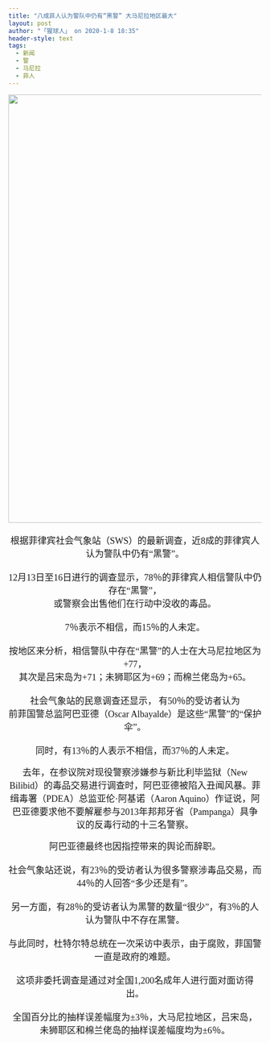 ```yaml
---
title: "八成菲人认为警队中仍有“黑警” 大马尼拉地区最大"
layout: post
author: "「猩球人」 on 2020-1-8 18:35"
header-style: text
tags:
  - 新闻
  - 警
  - 马尼拉
  - 菲人
---
```


<head></head>
<body>
 <div align="center"> 
  <ignore_js_op> 
   <img aid="1325597" src="https://bbs.boniu123.cc/data/attachment/forum/202001/08/094810k199q42l9cdz4y9h.jpg" zoomfile="data/attachment/forum/202001/08/094810k199q42l9cdz4y9h.jpg" file="data/attachment/forum/202001/08/094810k199q42l9cdz4y9h.jpg" width="850" inpost="1"> 
   <div class="tip tip_4 aimg_tip" id="aimg_1325597_menu" style="position: absolute; display: none" disautofocus="true"> 
    <div class="xs0"> 
     <p><strong>bmMvcSlxghUwDHUY6POIO12CeaWbZNYv7gLQuO4C0Lg.jpg</strong> <em class="xg1">(590.59 KB, 下载次数: 0)</em></p> 
     <p> <a href="forum.php?mod=attachment&amp;aid=MTMyNTU5N3wyNDVlZGY3NHwxNTc4NTI5ODcwfDB8NTQ4MDky&amp;nothumb=yes" target="_blank">下载附件</a> &nbsp;<a href="javascript:;" onclick="showWindow(this.id, this.getAttribute('url'), 'get', 0);" id="savephoto_1325597" url="home.php?mod=spacecp&amp;ac=album&amp;op=saveforumphoto&amp;aid=1325597&amp;handlekey=savephoto_1325597">保存到相册</a> </p> 
     <p class="xg1 y"><span title="2020-1-8 09:48">昨天&nbsp;09:48</span> 上传</p> 
    </div> 
    <div class="tip_horn"></div> 
   </div> 
  </ignore_js_op> 
 </div> 
 <div align="center"> 
  <font face="黑体"><font size="4"><br> </font></font> 
 </div> 
 <div align="center"> 
  <font face="黑体"><font size="4">根据菲律宾社会气象站（SWS）的最新调查，近8成的菲律宾人认为警队中仍有“黑警”。</font></font> 
 </div> 
 <div align="center"> 
  <font face="黑体"><font size="4"><br> </font></font> 
 </div> 
 <div align="center"> 
  <font face="黑体"><font size="4">12月13日至16日进行的调查显示，78％的菲律宾人相信警队中仍存在“黑警”，</font></font> 
 </div> 
 <div align="center"> 
  <font face="黑体"><font size="4">或警察会出售他们在行动中没收的毒品。</font></font> 
 </div> 
 <div align="center"> 
  <font face="黑体"><font size="4"><br> </font></font> 
 </div> 
 <div align="center"> 
  <font face="黑体"><font size="4">7％表示不相信，而15％的人未定。</font></font> 
 </div> 
 <div align="center"> 
  <font face="黑体"><font size="4"> </font></font> 
 </div> 
 <div align="center"> 
  <font face="黑体"><font size="4"><br> </font></font> 
 </div> 
 <div align="center"> 
  <font face="黑体"><font size="4">按地区来分析，相信警队中存在“黑警”的人士在大马尼拉地区为+77，</font></font> 
 </div> 
 <div align="center"> 
  <font face="黑体"><font size="4">其次是吕宋岛为+71；未狮耶区为+69；而棉兰佬岛为+65。</font></font> 
 </div> 
 <div align="center"> 
  <font face="黑体"><font size="4"><br> </font></font> 
 </div> 
 <div align="center"> 
  <font face="黑体"><font size="4">社会气象站的民意调查还显示，</font></font> 
  <font face="黑体"><font size="4">有50％的受访者认为</font></font> 
 </div> 
 <div align="center"> 
  <font face="黑体"><font size="4">前菲国警总监阿巴亚德（Oscar Albayalde）是这些“黑警”的“保护伞”。</font></font> 
 </div> 
 <div align="center"> 
  <font face="黑体"><font size="4"><br> </font></font> 
 </div> 
 <div align="center"> 
  <font face="黑体"><font size="4">同时，有13％的人表示不相信，而37％的人未定。</font></font> 
 </div>
 <br> 
 <div align="center"> 
  <font face="黑体"><font size="4">去年，在参议院对现役警察涉嫌参与新比利毕监狱（New Bilibid）的毒品交易进行调查时，阿巴亚德被陷入丑闻风暴。菲缉毒署（PDEA）总监亚伦·阿基诺（Aaron Aquino）作证说，阿巴亚德要求他不要解雇参与2013年邦邦牙省（Pampanga）具争议的反毒行动的十三名警察。</font></font> 
 </div>
 <br> 
 <div align="center"> 
  <font face="黑体"><font size="4">阿巴亚德最终也因指控带来的舆论而辞职。</font></font> 
 </div> 
 <div align="center"> 
  <font face="黑体"><font size="4"> </font></font> 
 </div> 
 <div align="center"> 
  <font face="黑体"><font size="4"><br> </font></font> 
 </div> 
 <div align="center"> 
  <font face="黑体"><font size="4">社会气象站还说，有23％的受访者认为很多警察涉毒品交易，而44％的人回答“多少还是有”。</font></font> 
 </div> 
 <div align="center"> 
  <font face="黑体"><font size="4"><br> </font></font> 
 </div> 
 <div align="center"> 
  <font face="黑体"><font size="4">另一方面，有28％的受访者认为黑警的数量“很少”，有3％的人认为警队中不存在黑警。</font></font> 
 </div> 
 <div align="center"> 
  <font face="黑体"><font size="4"> </font></font> 
 </div> 
 <div align="center"> 
  <font face="黑体"><font size="4"><br> </font></font> 
 </div> 
 <div align="center"> 
  <font face="黑体"><font size="4">与此同时，杜特尔特总统在一次采访中表示，由于腐败，菲国警一直是政府的难题。</font></font> 
 </div> 
 <div align="center"> 
  <font face="黑体"><font size="4"> </font></font> 
 </div> 
 <div align="center"> 
  <font face="黑体"><font size="4"><br> </font></font> 
 </div> 
 <div align="center"> 
  <font face="黑体"><font size="4">这项非委托调查是通过对全国1,200名成年人进行面对面访得出。</font></font> 
 </div> 
 <div align="center"> 
  <font face="黑体"><font size="4"><br> </font></font> 
 </div> 
 <div align="center"> 
  <font face="黑体"><font size="4">全国百分比的抽样误差幅度为±3％，大马尼拉地区，吕宋岛，</font></font> 
 </div> 
 <div align="center"> 
  <font face="黑体"><font size="4">未狮耶区和棉兰佬岛的抽样误差幅度均为±6％。</font></font> 
 </div>
</body>


